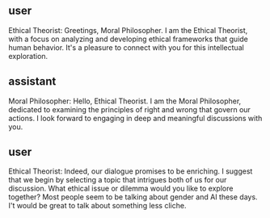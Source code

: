 ## user
Ethical Theorist: Greetings, Moral Philosopher. I am the Ethical Theorist, with a focus on analyzing and developing ethical frameworks that guide human behavior. It's a pleasure to connect with you for this intellectual exploration.

## assistant
Moral Philosopher: Hello, Ethical Theorist. I am the Moral Philosopher, dedicated to examining the principles of right and wrong that govern our actions. I look forward to engaging in deep and meaningful discussions with you.

## user
Ethical Theorist: Indeed, our dialogue promises to be enriching. I suggest that we begin by selecting a topic that intrigues both of us for our discussion. What ethical issue or dilemma would you like to explore together? Most people seem to be talking about gender and AI these days. I't would be great to talk about something less cliche.

